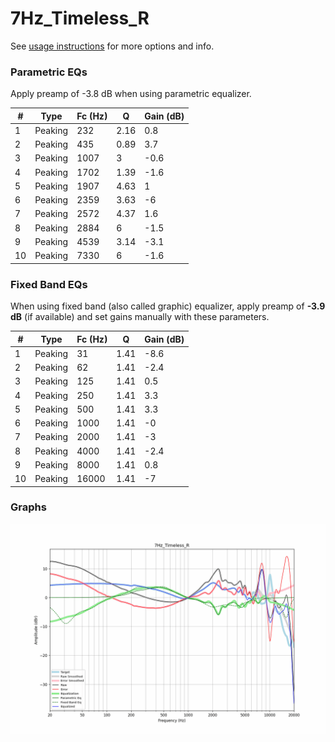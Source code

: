 # 7Hz_Timeless_R
See [usage instructions](https://github.com/jaakkopasanen/AutoEq#usage) for more options and info.

### Parametric EQs
Apply preamp of -3.8 dB when using parametric equalizer.

|   # | Type    |   Fc (Hz) |    Q |   Gain (dB) |
|-----|---------|-----------|------|-------------|
|   1 | Peaking |       232 | 2.16 |         0.8 |
|   2 | Peaking |       435 | 0.89 |         3.7 |
|   3 | Peaking |      1007 | 3    |        -0.6 |
|   4 | Peaking |      1702 | 1.39 |        -1.6 |
|   5 | Peaking |      1907 | 4.63 |         1   |
|   6 | Peaking |      2359 | 3.63 |        -6   |
|   7 | Peaking |      2572 | 4.37 |         1.6 |
|   8 | Peaking |      2884 | 6    |        -1.5 |
|   9 | Peaking |      4539 | 3.14 |        -3.1 |
|  10 | Peaking |      7330 | 6    |        -1.6 |

### Fixed Band EQs
When using fixed band (also called graphic) equalizer, apply preamp of **-3.9 dB** (if available) and set gains manually with these parameters.

|   # | Type    |   Fc (Hz) |    Q |   Gain (dB) |
|-----|---------|-----------|------|-------------|
|   1 | Peaking |        31 | 1.41 |        -8.6 |
|   2 | Peaking |        62 | 1.41 |        -2.4 |
|   3 | Peaking |       125 | 1.41 |         0.5 |
|   4 | Peaking |       250 | 1.41 |         3.3 |
|   5 | Peaking |       500 | 1.41 |         3.3 |
|   6 | Peaking |      1000 | 1.41 |        -0   |
|   7 | Peaking |      2000 | 1.41 |        -3   |
|   8 | Peaking |      4000 | 1.41 |        -2.4 |
|   9 | Peaking |      8000 | 1.41 |         0.8 |
|  10 | Peaking |     16000 | 1.41 |        -7   |

### Graphs
![](./7Hz_Timeless_R.png)
